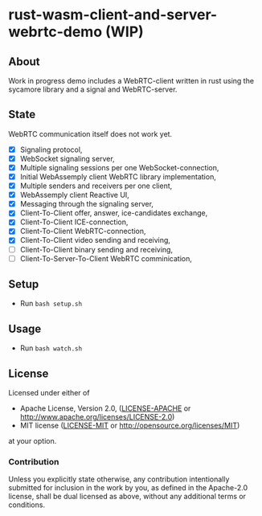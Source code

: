 # rust-wasm-client-and-server-webrtc-demo (WIP)

## About

Work in progress demo includes a WebRTC-client written in rust using the sycamore library and a signal and WebRTC-server.

## State

WebRTC communication itself does not work yet.

- [x] Signaling protocol,
- [x] WebSocket signaling server,
- [x] Multiple signaling sessions per one WebSocket-connection,
- [x] Initial WebAssemply client WebRTC library implementation,
- [x] Multiple senders and receivers per one client,
- [x] WebAssemply client Reactive UI,
- [x] Messaging through the signaling server,
- [x] Client-To-Client offer, answer, ice-candidates exchange,
- [x] Client-To-Client ICE-connection,
- [x] Client-To-Client WebRTC-connection,
- [x] Client-To-Client video sending and receiving,
- [ ] Client-To-Client binary sending and receiving,
- [ ] Client-To-Server-To-Client WebRTC comminication,

## Setup

* Run `bash setup.sh`

## Usage

* Run `bash watch.sh`

## License

Licensed under either of

* Apache License, Version 2.0,
  ([LICENSE-APACHE](LICENSE-APACHE) or http://www.apache.org/licenses/LICENSE-2.0)
* MIT license ([LICENSE-MIT](LICENSE-MIT) or http://opensource.org/licenses/MIT)

at your option.

### Contribution

Unless you explicitly state otherwise, any contribution intentionally submitted
for inclusion in the work by you, as defined in the Apache-2.0 license,
shall be dual licensed as above, without any
additional terms or conditions.
